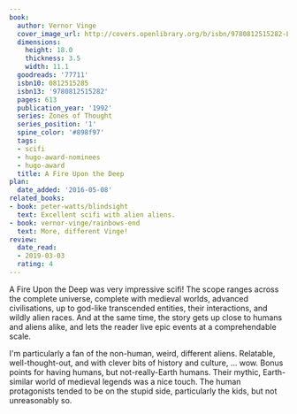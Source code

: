 ```yaml
---
book:
  author: Vernor Vinge
  cover_image_url: http://covers.openlibrary.org/b/isbn/9780812515282-L.jpg
  dimensions:
    height: 18.0
    thickness: 3.5
    width: 11.1
  goodreads: '77711'
  isbn10: 0812515285
  isbn13: '9780812515282'
  pages: 613
  publication_year: '1992'
  series: Zones of Thought
  series_position: '1'
  spine_color: '#898f97'
  tags:
  - scifi
  - hugo-award-nominees
  - hugo-award
  title: A Fire Upon the Deep
plan:
  date_added: '2016-05-08'
related_books:
- book: peter-watts/blindsight
  text: Excellent scifi with alien aliens.
- book: vernor-vinge/rainbows-end
  text: More, different Vinge!
review:
  date_read:
  - 2019-03-03
  rating: 4
---
```


A Fire Upon the Deep was very impressive scifi! The scope ranges across the complete universe, complete with medieval
worlds, advanced civilisations, up to god-like transcended entities, their interactions, and wildly alien races. And at
the same time, the story gets up close to humans and aliens alike, and lets the reader live epic events at a
comprehendable scale.

I'm particularly a fan of the non-human, weird, different aliens. Relatable, well-thought-out, and with clever bits of
history and culture, … wow. Bonus points for having humans, but not-really-Earth humans. Their mythic, Earth-similar
world of medieval legends was a nice touch. The human protagonists tended to be on the stupid side, particularly
the kids, but not unreasonably so.
